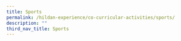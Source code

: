 ```yaml
---
title: Sports
permalink: /hildan-experience/co-curricular-activities/sports/
description: ""
third_nav_title: Sports
---
```

